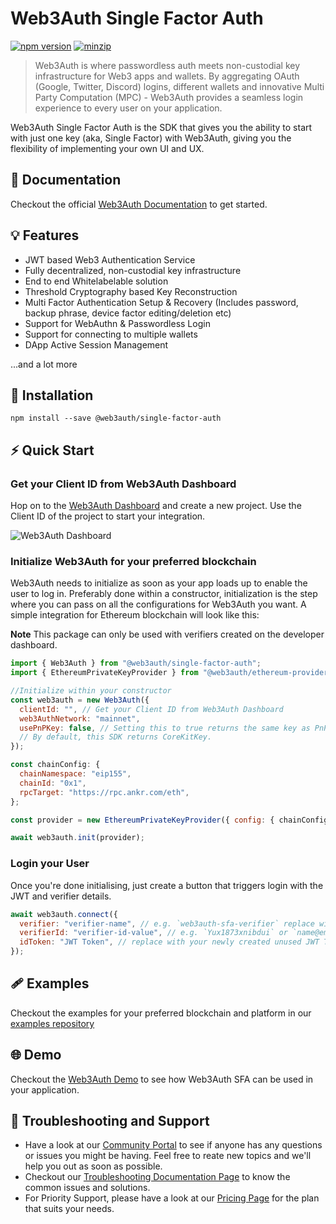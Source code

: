 # Web3Auth Single Factor Auth

[![npm version](https://img.shields.io/npm/v/@web3auth/single-factor-auth?label=%22%22)](https://www.npmjs.com/package/@web3auth/single-factor-auth/v/latest)
[![minzip](https://img.shields.io/bundlephobia/minzip/@web3auth/single-factor-auth?label=%22%22)](https://bundlephobia.com/result?p=@web3auth/single-factor-auth@latest)

> Web3Auth is where passwordless auth meets non-custodial key infrastructure for Web3 apps and wallets. By aggregating OAuth (Google, Twitter, Discord) logins, different wallets and innovative Multi Party Computation (MPC) - Web3Auth provides a seamless login experience to every user on your application.

Web3Auth Single Factor Auth is the SDK that gives you the ability to start with just one key (aka, Single Factor) with Web3Auth, giving you the flexibility of implementing your own UI and UX.

## 📖 Documentation

Checkout the official [Web3Auth Documentation](https://web3auth.io/docs/sdk/core-kit/sfa) to get started.

## 💡 Features

- JWT based Web3 Authentication Service
- Fully decentralized, non-custodial key infrastructure
- End to end Whitelabelable solution
- Threshold Cryptography based Key Reconstruction
- Multi Factor Authentication Setup & Recovery (Includes password, backup phrase, device factor editing/deletion etc)
- Support for WebAuthn & Passwordless Login
- Support for connecting to multiple wallets
- DApp Active Session Management

...and a lot more

## 🔗 Installation

```shell
npm install --save @web3auth/single-factor-auth
```

## ⚡ Quick Start

### Get your Client ID from Web3Auth Dashboard

Hop on to the [Web3Auth Dashboard](https://dashboard.web3auth.io/) and create a new project. Use the Client ID of the project to start your integration.

![Web3Auth Dashboard](https://camo.githubusercontent.com/15b4c47aed7958ed46b82d4e1cc882931fa378dc42328f67759007a341f593de/68747470733a2f2f6769746875622d70726f64756374696f6e2d757365722d61737365742d3632313064662e73332e616d617a6f6e6177732e636f6d2f363936323536352f3237323737393436342d30343366363338332d653637312d346161352d383066622d6563383763353639653561622e706e67)

### Initialize Web3Auth for your preferred blockchain

Web3Auth needs to initialize as soon as your app loads up to enable the user to log in. Preferably done within a constructor, initialization is the step where you can pass on all the configurations for Web3Auth you want. A simple integration for Ethereum blockchain will look like this:

**Note**
This package can only be used with verifiers created on the developer dashboard.

```js
import { Web3Auth } from "@web3auth/single-factor-auth";
import { EthereumPrivateKeyProvider } from "@web3auth/ethereum-provider";

//Initialize within your constructor
const web3auth = new Web3Auth({
  clientId: "", // Get your Client ID from Web3Auth Dashboard
  web3AuthNetwork: "mainnet",
  usePnPKey: false, // Setting this to true returns the same key as PnP Web SDK. 
  // By default, this SDK returns CoreKitKey.
});

const chainConfig: {
  chainNamespace: "eip155",
  chainId: "0x1",
  rpcTarget: "https://rpc.ankr.com/eth",
};

const provider = new EthereumPrivateKeyProvider({ config: { chainConfig } })

await web3auth.init(provider);
```

### Login your User

Once you're done initialising, just create a button that triggers login with the JWT and verifier details.

```js
await web3auth.connect({
  verifier: "verifier-name", // e.g. `web3auth-sfa-verifier` replace with your verifier name, and it has to be on the same network passed in init().
  verifierId: "verifier-id-value", // e.g. `Yux1873xnibdui` or `name@email.com` replace with your verifier id(sub or email)'s value.
  idToken: "JWT Token", // replace with your newly created unused JWT Token.
});
```

## 🩹 Examples

Checkout the examples for your preferred blockchain and platform in our [examples repository](https://github.com/Web3Auth/web3auth-core-kit-examples/tree/main/single-factor-auth-web)

## 🌐 Demo

Checkout the [Web3Auth Demo](https://w3a.link/one-key-example) to see how Web3Auth SFA can be used in your application.

## 💬 Troubleshooting and Support

- Have a look at our [Community Portal](https://community.web3auth.io/) to see if anyone has any questions or issues you might be having. Feel free to reate new topics and we'll help you out as soon as possible.
- Checkout our [Troubleshooting Documentation Page](https://web3auth.io/docs/troubleshooting) to know the common issues and solutions.
- For Priority Support, please have a look at our [Pricing Page](https://web3auth.io/pricing.html) for the plan that suits your needs.
